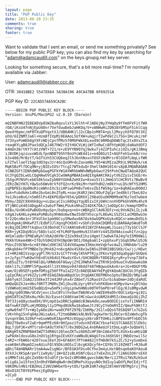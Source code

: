 ```yaml
---
layout: page
title: "PGP Public Key"
date: 2013-06-28 23:35
comments: true
sharing: true
footer: true
---
```


Want to validate that I sent an email, or send me something privately? See below for my public PGP key; you can also find my key by searching for "adam@adamcaudill.com" on the keys.gnupg.net key server.

Looking for something secure, that's a bit more real-time? I'm normally available via Jabber:

User: adamcaudill@jabber.ccc.de

OTR: `38418BE2 5547E664 5A38A196 A9CA47BB 6F69251A`

PGP Key ID: `22CAD57A659CA2BC`

    -----BEGIN PGP PUBLIC KEY BLOCK-----
    Version: GnuPG/MacGPG2 v2.0.19 (Darwin)
    
    mQINBFHN2IEBEADVp8SWZAaRqvulxYi3Glht+FJADGjNy3YHq0y9ffm0FVFit7W9
    rDA/iKsU4fnNjEpU40nr7VefduwDebJaHKOq/V+vANHwHi2DN3AYbM5pF5iklCqq
    Qee4Y6pmc/mF0TXuQPVqxtVJ/UB6AHK1lJ2cCBp1nM8TA+pLl2MxyzXdfQ78t3XI
    ohU/6IZNMTJa6l+Hzm8fIVpMj0EAAoL5UfXW+umqjrT2wPdkC2i7SG+1Hcukz/mF
    373VyxPoWEb8gYXFzNDjCpnfPMz5f0MUFWkXELeod9C4RMOqO8WbTqc2tx8VxZta
    reaqKYLgB8JPaxSdQCpJ467hW2rXItHUCVLWjiWfIoRwCc8FhYpKQ0jdaNaXdOf2
    k4mDn36rtKY7rAtzVWT+721/e+zE9YYN9O7qj9wku7j4Z2PIuhcziOZs/gKJJBmq
    iJBVDKjqzzuxxWEdLfpnNDBT95hY0nUYcWE441s+e4O8GztI+AGFFehSunkN/rnv
    k3x480/MrBztT/kGTVzh53CUQ6eq2lhJ6nhNxxnTOSFzNdMrsr0lOIHfLNqLsfWR
    LFZfwllaeT15gp3dO3qvJzr4dcQxGM+dcZavomNLY95+WiMIzaZR9jL9N3Wyk/sA
    MqK5BzPlfOCq9N+yjBIEvIOSrTtcgI7WTkduQr3hml7A0H10I4rs8pBJMQARAQAB
    tCNBZGFtIENhdWRpbGwgPGFkYW1AYWRhbWNhdWRpbGwuY29tPokCNwQTAQoAIQUC
    Uc3YgQIbLwULCQgHAwUVCgkICwUWAgMBAAIeAQIXgAAKCRAiytV6ZZyivISGD/4v
    J5XgcM7NSPceb650kSswIybN9YUUHAZeHXIw+8seu5tIiJHmG3lCHCRVti7BwBv9
    /ERzZWJYH7LYQwSo56Wv0rVfdfQ2nrKz9kLM+rhmYhdH2/m0kY+uLQScNfY52HMS
    zqPBPEEc8p0NvR1cmWhnIXc5ziHPiwGPH8vTe6svZbIfWS9g/1o+8qRAEau0O0dJ
    1ok+FubdkHx14Re2bvGeL0nZfpRL+naxjK4R2jWsC0OuFZqCprJed8ktz7beL02x
    Ye1JkseNvG/n5mR5lPs4EKPEdQeY854/pDRXVj298aUSuOKM0M9xW76z7od7wOe4
    MVmy/ZQZC9XHXk8qy+xLQacyCIsi60OgzYqyBS1xIXjbWVcnnXVDPkGhVKMs4hz9
    VTjNKCuX40J4DqpAtv2wbzFfWmLPUukvNhaZI4QtK7OAJj1eDQpC4r/kmmpYDMTo
    NIBu/Gn9KxGPwBUQvHquSp+/babqxq+nU+cWBXgSClAd63EFz+oL9VoNZkLILjvB
    nXgAJvAXKLeyH4aPoRBu5y9hNdo6wtNw35d8TXhzcp7L8EwkLS5Z5CLaCMQOwo3e
    5r22QcnNo1nr3FkUlbn1pm96Csy5Mwdwx0A7AskGwUQPKoUykxKQCnrammuDdSLh
    QOs6gmAj0KKwP2T/EdbPJJlXqngPCKbOl+vSbFcDvbkCDQRRzdiBARAApSWu0ToR
    mjBqjDE1MXftkqbucC63BohdCfslXANtm8vR31BYZFA4epWLJ1uasj73y1GClSJF
    MXR+jyKIDqVB1n/58Dcta1C+EYLMdF9peHHu9J3lmhYz445ZOd9AsxxwhIfzn2py
    4H1mlaUbrIPNEaRyhlVbA2d6YNrZ32e99xE1hziHgmt7JwOwkTAJ4q7eI5M98Wii
    YKKkYUkem4NK+If0zhS0H2dYH1NpGWrDO1/OAg6aAlI+zpbhxvPjSGqb5MwlU5J6
    PUocZtOCNb+bcn8tVWxCdXKlNIlE4VXOapme33KmcHeVqbfws4w2iJ9Nh4Arlu29
    zNkqk84xfPTMBDe7pjMnk62+n6cgAOx4SX8x1wIN5vZFHRI8BSSKb/Cw/jj/HEwt
    zI+HR24BIVzogcygPl7M/G33v1CYfYn0ylKhkPTRjyJFKnvYg03dqaDgqmrUUQeG
    o+Jyfgs7fwK0wthEn0lbX64U1fKwdsYOvt/GHCNQORrT8DQ1KyryR+yYvnp73bFa
    Iu85uZTs/5tBYH8lQG/UMWbU6F0GwyjZYEJRWhATneZTRYKSnD9uoCVvDUewKo9A
    G6kl17LJ1BMPl5PgwaG4ll1XtXHepv047d64d748fHBqwuGkAv6ra+JG+0DGFtMb
    ewm/Ojd0SEFcpdmfDMig256FfPaIaZ2fZc0AEQEAAYkEPgQYAQoACQUCUc3YgQIb
    LgIpCRAiytV6ZZyivMFdIAQZAQoABgUCUc3YgQAKCRDTM6ho3phuTBHZD/9RplwB
    SA6fym3lIGAQJ158ke3T2442RFyhx4rZAbeT/S2RaoSYZurbi6aDmm+2dOjdaRdC
    mHQeQUZXJa+H6sf0RTTJM8RcZH1jDuz8LUyry9FefxhFK8kmrmSMpvVw+xyDlhQo
    lVXWKeOjmH25E5eBQiQ+w5mPkjvVgipVwhHN6s00THTGmPOreFlEg/8Js8MgvdwR
    mJAgrp093Nm/UCdVjevci5uCBYslhvOwnTWAXKvO/oWZEH9aOhr0UC1aXp+qi92i
    gbHI8TCmZ5RsHu/K0c3U/EasotC686VamlMCsGwc4sUAM2XdM5IcXmoaQiOGjZhZ
    T9f33jeQ0ycmad9X/0YLmpO1w1RRCSg6WdcB3Wa4dkLoew8OOIEjsxYxTiINWRI4
    G6fnwKFZQPLuHjMOQQyl1yIPHpd8UkRw16aDweJtJ9CyIYeDmRVIZ/QmuFh8KtfJ
    rpHw0fmFf7v+WyIyA0oiNv+waOCP0fZ97B/IbKMp/3S1lxQQsGT8S6Q9Flx7GZoS
    CVK+hhg15nFqO4pJNizaAxL/T2tm6BWWik0LNV87agkwYmrSLRbCerOZxWehcgTb
    SynqnYdmL520kF+eGseWOoRIApnPBJcKUgqzyX6rxBTTUH6iJiBPEUu9PfnbDC5h
    3BU2T8e0xsF2aEr0qmPPEz60r0HIpoz1fudsnXEVEACYbsaf41S7CAA8ZCSlDbSc
    BqL7jbPJK+xMTtrs0+SA9zTXFA77/0x30DG2wL4nbRAeUzF1tDoLxg6+3oQUmYLl
    UARgHT4ZRNPBA45WZT3dR8Gt2QleoZKTuz6D0ZLHP38nIA6aTDTLXUXx4zaHUiQB
    jwPAXmldosuG0oJnOV1g1RYgaIEsKXYzaWNu8LW4gU7zoJddXS6tj3NbDznwilSz
    t4RZ+rFbW6Gr42O7xveJEeYJO+6FA8Xt7PfnW482jVfH0dH7kSiZC/52+ySxmDxG
    osmK8mtdNqmDIzeAUisFQl95Dki0OSsIl6cgKXQcyf6+CQY0c3l19ZH8Tl+RJ6uR
    qBhiTAbHBNARr1tmA4wwIsgNGr/BFEGH3FDsx0Cfho3m4yLHxtB0sqe0aKOYAeu8
    XtkXJcXKSpArpefi1w9y8/j1W+QZ1sBLHSNfcQuiz7xEeZnL2F/l2A6G5O6rsEXX
    oiMMkTi6LgOcZaV66rOJuOlFjbrGoIc8RhNWLgwvcbAW/NerL1JTRu17WiRzkGu4
    mlig0iJa15fen33n9hdYBWHqNw0rdmI0MePsXspyuNOc9dIuy1aDdfLMeCEdjrfI
    V8KOMulHN1rEBZHoL21NV2WHGeYb+ytOS/tpdKImR7x8gI28lHmYVBTMg5rzj7hq
    96nO1XCT0Y91PhesjEgOUg==
    =2CyO
    -----END PGP PUBLIC KEY BLOCK-----
